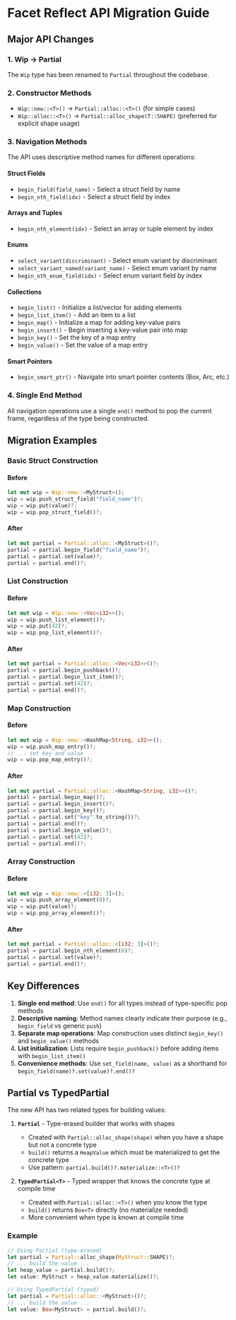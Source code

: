 # Facet Reflect API Migration Guide

## Major API Changes

### 1. Wip → Partial
The `Wip` type has been renamed to `Partial` throughout the codebase.

### 2. Constructor Methods
- `Wip::new::<T>()` → `Partial::alloc::<T>()` (for simple cases)
- `Wip::alloc::<T>()` → `Partial::alloc_shape(T::SHAPE)` (preferred for explicit shape usage)

### 3. Navigation Methods
The API uses descriptive method names for different operations:

#### Struct Fields
- `begin_field(field_name)` - Select a struct field by name
- `begin_nth_field(idx)` - Select a struct field by index

#### Arrays and Tuples
- `begin_nth_element(idx)` - Select an array or tuple element by index

#### Enums
- `select_variant(discriminant)` - Select enum variant by discriminant
- `select_variant_named(variant_name)` - Select enum variant by name
- `begin_nth_enum_field(idx)` - Select enum variant field by index

#### Collections
- `begin_list()` - Initialize a list/vector for adding elements
- `begin_list_item()` - Add an item to a list
- `begin_map()` - Initialize a map for adding key-value pairs
- `begin_insert()` - Begin inserting a key-value pair into map
- `begin_key()` - Set the key of a map entry
- `begin_value()` - Set the value of a map entry

#### Smart Pointers
- `begin_smart_ptr()` - Navigate into smart pointer contents (Box, Arc, etc.)

### 4. Single End Method
All navigation operations use a single `end()` method to pop the current frame, regardless of the type being constructed.

## Migration Examples

### Basic Struct Construction

#### Before
```rust
let mut wip = Wip::new::<MyStruct>();
wip = wip.push_struct_field("field_name")?;
wip = wip.put(value)?;
wip = wip.pop_struct_field()?;
```

#### After
```rust
let mut partial = Partial::alloc::<MyStruct>()?;
partial = partial.begin_field("field_name")?;
partial = partial.set(value)?;
partial = partial.end()?;
```

### List Construction

#### Before
```rust
let mut wip = Wip::new::<Vec<i32>>();
wip = wip.push_list_element()?;
wip = wip.put(42)?;
wip = wip.pop_list_element()?;
```

#### After
```rust
let mut partial = Partial::alloc::<Vec<i32>>()?;
partial = partial.begin_pushback()?;
partial = partial.begin_list_item()?;
partial = partial.set(42)?;
partial = partial.end()?;
```

### Map Construction

#### Before
```rust
let mut wip = Wip::new::<HashMap<String, i32>>();
wip = wip.push_map_entry()?;
// ... set key and value
wip = wip.pop_map_entry()?;
```

#### After
```rust
let mut partial = Partial::alloc::<HashMap<String, i32>>()?;
partial = partial.begin_map()?;
partial = partial.begin_insert()?;
partial = partial.begin_key()?;
partial = partial.set("key".to_string())?;
partial = partial.end()?;
partial = partial.begin_value()?;
partial = partial.set(42)?;
partial = partial.end()?;
```

### Array Construction

#### Before
```rust
let mut wip = Wip::new::<[i32; 3]>();
wip = wip.push_array_element(0)?;
wip = wip.put(value)?;
wip = wip.pop_array_element()?;
```

#### After
```rust
let mut partial = Partial::alloc::<[i32; 3]>()?;
partial = partial.begin_nth_element(0)?;
partial = partial.set(value)?;
partial = partial.end()?;
```

## Key Differences

1. **Single end method**: Use `end()` for all types instead of type-specific pop methods
2. **Descriptive naming**: Method names clearly indicate their purpose (e.g., `begin_field` vs generic `push`)
3. **Separate map operations**: Map construction uses distinct `begin_key()` and `begin_value()` methods
4. **List initialization**: Lists require `begin_pushback()` before adding items with `begin_list_item()`
5. **Convenience methods**: Use `set_field(name, value)` as a shorthand for `begin_field(name)?.set(value)?.end()?`

## Partial vs TypedPartial

The new API has two related types for building values:

1. **`Partial`** - Type-erased builder that works with shapes
   - Created with `Partial::alloc_shape(shape)` when you have a shape but not a concrete type
   - `build()` returns a `HeapValue` which must be materialized to get the concrete type
   - Use pattern: `partial.build()?.materialize::<T>()?`

2. **`TypedPartial<T>`** - Typed wrapper that knows the concrete type at compile time
   - Created with `Partial::alloc::<T>()` when you know the type
   - `build()` returns `Box<T>` directly (no materialize needed)
   - More convenient when type is known at compile time

### Example

```rust
// Using Partial (type-erased)
let partial = Partial::alloc_shape(MyStruct::SHAPE)?;
// ... build the value ...
let heap_value = partial.build()?;
let value: MyStruct = heap_value.materialize()?;

// Using TypedPartial (typed)
let partial = Partial::alloc::<MyStruct>()?;
// ... build the value ...
let value: Box<MyStruct> = partial.build()?;
```
